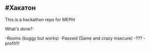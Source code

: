 #Хакатон
---
This is a hackathon repo for MEPhI

What's done?

-Rooms (buggy but works)
-Passwd (Same and crazy insecure)
-???
-profit!!!

